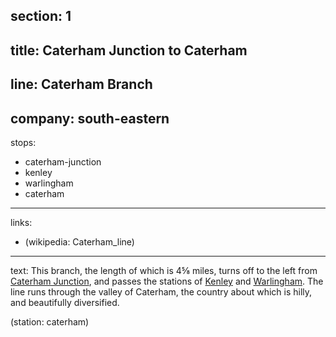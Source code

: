 ﻿section: 1
----
title: Caterham Junction to Caterham
----
line: Caterham Branch
----
company: south-eastern
----
stops:
- caterham-junction
- kenley
- warlingham
- caterham
----
links:
- (wikipedia: Caterham_line)
----
text: This branch, the length of which is 4⅝ miles, turns off to the left from [Caterham Junction](/stations/caterham-junction), and passes the stations of [Kenley](/stations/kenley) and [Warlingham](/stations/warlingham). The line runs through the valley of Caterham, the country about which is hilly, and beautifully diversified.

(station: caterham)
